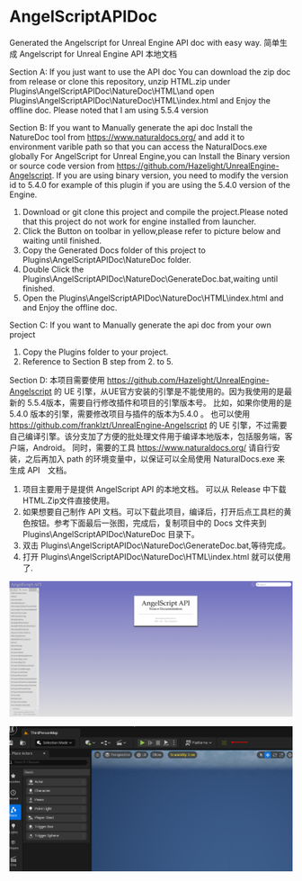 # AngelScriptAPIDoc
Generated the Angelscript for Unreal Engine API doc with easy way.
简单生成 Angelscript for Unreal Engine API 本地文档 

Section A:
If you just want to use the API doc 
You can download the zip doc from release or clone this repository, unzip HTML.zip under Plugins\AngelScriptAPIDoc\NatureDoc\HTML\and open Plugins\AngelScriptAPIDoc\NatureDoc\HTML\index.html and Enjoy the offline doc.
Please noted that I am using 5.5.4 version

Section B:
If you want to Manually generate the api doc 
Install the NatureDoc tool from https://www.naturaldocs.org/ and add it to environment varible path so that you can access the NaturalDocs.exe globally
For AngelScript for Unreal Engine,you can Install the Binary version or source code version from https://github.com/Hazelight/UnrealEngine-Angelscript.
If you are using binary version, you need to modify the version id to 5.4.0 for example of this plugin if you are using the 5.4.0 version of the Engine.

1. Download or git clone this project and compile the project.Please noted that this project do not work for engine installed from launcher.
2. Click the Button on toolbar in yellow,please refer to picture below and waiting until finished.
3. Copy the Generated Docs folder of this project to Plugins\AngelScriptAPIDoc\NatureDoc folder.
4. Double Click the Plugins\AngelScriptAPIDoc\NatureDoc\GenerateDoc.bat,waiting until finished.
5. Open the Plugins\AngelScriptAPIDoc\NatureDoc\HTML\index.html and and Enjoy the offline doc.

Section C:
If you want to Manually generate the api doc from your own project
1. Copy the Plugins folder to your project.
2. Reference to Section B step from 2. to 5.  

Section D:
本项目需要使用 https://github.com/Hazelight/UnrealEngine-Angelscript 的 UE 引擎，从UE官方安装的引擎是不能使用的。因为我使用的是最新的 5.5.4版本，需要自行修改插件和项目的引擎版本号。
比如，如果你使用的是　5.4.0 版本的引擎，需要修改项目与插件的版本为5.4.0 。
也可以使用 https://github.com/franklzt/UnrealEngine-Angelscript 的 UE 引擎，不过需要自己编译引擎。该分支加了方便的批处理文件用于编译本地版本，包括服务端，客户端，Android。
同时，需要的工具 https://www.naturaldocs.org/
请自行安装，之后再加入 path 的环境变量中，以保证可以全局使用 NaturalDocs.exe 来生成 API　文档。

1. 项目主要用于是提供 AngelScript API 的本地文档。 可以从 Release 中下载HTML.Zip文件直接使用。 
2. 如果想要自己制作 API 文档。可以下载此项目，编译后，打开后点工具栏的黄色按钮。参考下面最后一张图，完成后，复制项目中的 Docs 文件夹到 Plugins\AngelScriptAPIDoc\NatureDoc 目录下。
3. 双击 Plugins\AngelScriptAPIDoc\NatureDoc\GenerateDoc.bat,等待完成。
4. 打开 Plugins\AngelScriptAPIDoc\NatureDoc\HTML\index.html 就可以使用了.
 

<p align="center">
  <img src="ReadMe.png" alt="Off line doc Index">
</p>

<p align="center">
  <img src="Toolbar_GenerateDoc_Button.png" alt="Generate button in toolbar ">
</p>

